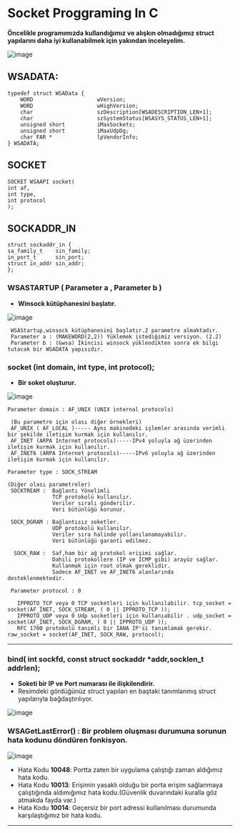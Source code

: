 # Socket Proggraming In C
  
  <b> Öncelikle programımızda kullandığımız ve alışkın olmadığımız  struct yapılarını daha iyi kullanabilmek için yakından inceleyelim. </b>
  
  ![image](https://user-images.githubusercontent.com/45934056/97986814-537aaa00-1deb-11eb-9f9e-7c574a1e5fb0.png)


   ## WSADATA: 
    typedef struct WSAData {
        WORD                    wVersion;
        WORD                    wHighVersion;
        char                    szDescription[WSADESCRIPTION_LEN+1];
        char                    szSystemStatus[WSASYS_STATUS_LEN+1];
        unsigned short          iMaxSockets;
        unsigned short          iMaxUdpDg;
        char FAR *              lpVendorInfo;
    } WSADATA;
    
  ## SOCKET
    SOCKET WSAAPI socket(
    int af,
    int type,
    int protocol
    );
    
  ## SOCKADDR_IN
    struct sockaddr_in {
    sa_family_t    sin_family; 
    in_port_t      sin_port;   
    struct in_addr sin_addr;  
    };
    

  ### WSASTARTUP ( Parameter a , Parameter b )
  <ul><b><li> Winsock kütüphanesini başlatır. </li></b></ul>
  
  ![image](https://user-images.githubusercontent.com/45934056/98133195-5a2e1d80-1ece-11eb-862a-2049bda51652.png)
  
     WSAStartup,winsock kütüphanesini başlatır.2 parametre almaktadır.
     Parameter a : (MAKEWORD(2,2)) Yüklemek istediğimiz versiyon. (2.2)
     Parameter b : (&wsa) İkincisi winsock yüklendikten sonra ek bilgi tutacak bir WSADATA yapısıdır.
     
  ### socket (int domain, int type, int protocol);
  <ul><b><li> Bir soket oluşturur. </li></b></ul>
  
  ![image](https://user-images.githubusercontent.com/45934056/98134949-54d1d280-1ed0-11eb-9ea3-8fa63c8d6f90.png)
  
    Parameter domain : AF_UNIX (UNIX internal protocols)
    
     (Bu parametre için olası diğer örnekleri)
     AF_UNIX ( AF_LOCAL )----- Aynı makinedeki işlemler arasında verimli bir şekilde iletişim kurmak için kullanılır.
     AF_INET (ARPA Internet protocols)-----IPv4 yoluyla ağ üzerinden iletişim kurmak için kullanılır.
     AF_INET6 (ARPA Internet protocols)-----IPv6 yoluyla ağ üzerinden iletişim kurmak için kullanılır.
  
    Parameter type : SOCK_STREAM
    
    (Diğer olası parametreler)
     SOCKTREAM :  Bağlantı Yönelimli
                  TCP protokolü kullanılır.
                  Veriler sıralı gönderilir.
                  Veri bütünlüğü korunur.
                 
     SOCK_DGRAM : Bağlantısız soketler.
                  UDP protokolü kullanılır.
                  Veriler sıra halinde yollanılanamayabilir.
                  Veri bütünlüğü garanti edilmez. 
                  
      SOCK_RAW :  Saf,ham bir ağ protokol erişimi sağlar.
                  Dahili protokollere (IP ve ICMP gibi) arayüz sağlar.
                  Kullanmak için root olmak gereklidir.
                  Sadece AF_INET ve AF_INET6 alanlarında desteklenmektedir.
      
     Parameter protocol : 0
                  
       IPPROTO_TCP veya 0 TCP socketleri için kullanılabilir. tcp_socket = socket(AF_INET, SOCK_STREAM, ( 0 || IPPROTO_TCP ));
       IPPROTO_UDP veya 0 Udp socketleri için kullanıabilir . udp_socket = socket(AF_INET, SOCK_DGRAM, ( 0 || IPPROTO_UDP ));
       RFC 1700 protokolü tanımlı bir IANA IP'si tanımlamak gerekir. raw_socket = socket(AF_INET, SOCK_RAW, protocol);
   <hr/>
   
   ### bind( int sockfd, const struct sockaddr *addr,socklen_t addrlen);
   
   <ul><b><li>Soketi bir IP ve Port numarası ile ilişkilendirir. </b> 
   <li>Resimdeki gördüğünüz struct yapıları en baştaki tanımlanmış struct yapılarıyla bağdaştırılıyor. </ul>
    
   ![image](https://user-images.githubusercontent.com/45934056/100515232-836b6200-318b-11eb-8a63-2f20f352ed4e.png)
    
   ### WSAGetLastError() : Bir problem oluşması durumuna sorunun hata kodunu döndüren fonkisyon.
   
   ![image](https://user-images.githubusercontent.com/45934056/100525914-1aa8d780-31d5-11eb-94da-6cafaa189850.png)

  <ul>
 <li> Hata Kodu <b>10048</b>: Portta zaten bir uygulama çalıştığı zaman aldığımız hata kodu.
 <li> Hata Kodu <b>10013</b>: Erişimin yasaklı olduğu bir porta erişim sağlanmaya çalıştığında aldımığımız hata kodu.(Güvenlik duvarındaki kuralla göz atmakda fayda var.)
 <li> Hata Kodu <b>10014</b>: Geçersiz bir port adressi kullanılması durumunda karşılaştığımız bir hata kodu.</ul></b>
 
<hr/>

             

                                   

                                    

                                    
    
    
